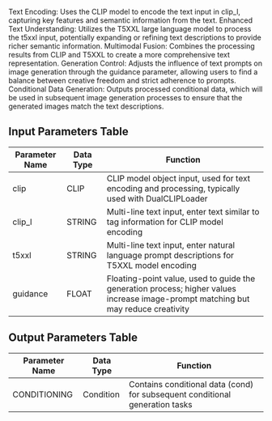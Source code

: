 Text Encoding: Uses the CLIP model to encode the text input in clip_l, capturing key features and semantic information from the text.
Enhanced Text Understanding: Utilizes the T5XXL large language model to process the t5xxl input, potentially expanding or refining text descriptions to provide richer semantic information.
Multimodal Fusion: Combines the processing results from CLIP and T5XXL to create a more comprehensive text representation.
Generation Control: Adjusts the influence of text prompts on image generation through the guidance parameter, allowing users to find a balance between creative freedom and strict adherence to prompts.
Conditional Data Generation: Outputs processed conditional data, which will be used in subsequent image generation processes to ensure that the generated images match the text descriptions.

## Input Parameters Table

| Parameter Name | Data Type | Function |
|----------------|-----------|----------|
| clip           | CLIP      | CLIP model object input, used for text encoding and processing, typically used with DualCLIPLoader |
| clip_l         | STRING    | Multi-line text input, enter text similar to tag information for CLIP model encoding |
| t5xxl          | STRING    | Multi-line text input, enter natural language prompt descriptions for T5XXL model encoding |
| guidance       | FLOAT     | Floating-point value, used to guide the generation process; higher values increase image-prompt matching but may reduce creativity |

## Output Parameters Table

| Parameter Name | Data Type | Function |
|----------------|-----------|----------|
| CONDITIONING   | Condition | Contains conditional data (cond) for subsequent conditional generation tasks |
